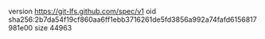 version https://git-lfs.github.com/spec/v1
oid sha256:2b7da54f19cf860aa6ff1ebb3716261de5fd3856a992a74fafd6156817981e00
size 44963
